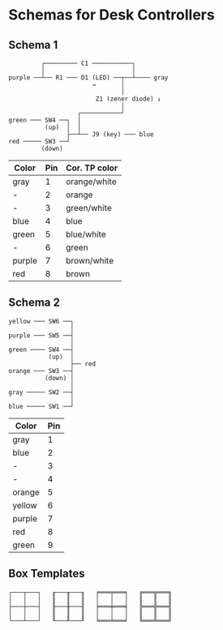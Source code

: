 # Schemas for Desk Controllers

## Schema 1

```
         ┌───────── C1 ───────────┐
         │                        │
purple ──┴── R1 ─── D1 (LED) ──┬──┴──── gray
                       →       │
                               │
                        Z1 (zener diode) ↓
                               │
                   ┌───────────┘
green ─── SW4 ──┐  │
          (up)  │  │
                ├──┴── J9 (key) ─── blue
red ───── SW3 ──┘
         (down)
```

| Color  | Pin | Cor. TP color |
|--------|-----|---------------|
| gray   | 1   | orange/white  |
| -      | 2   | orange        |
| -      | 3   | green/white   |
| blue   | 4   | blue          |
| green  | 5   | blue/white    |
| -      | 6   | green         |
| purple | 7   | brown/white   |
| red    | 8   | brown         |


## Schema 2

```
yellow ─── SW6 ──┐
                 │
purple ─── SW5 ──┤
                 │
green ──── SW4 ──┤
           (up)  │
                 ├── red
orange ─── SW3 ──┤
          (down) │
                 │
gray ───── SW2 ──┤
                 │
blue ───── SW1 ──┘
```

| Color  | Pin |
|--------|-----|
| gray   | 1   |
| blue   | 2   |
| -      | 3   |
| -      | 4   |
| orange | 5   |
| yellow | 6   |
| purple | 7   |
| red    | 8   |
| green  | 9   |


## Box Templates

```
┌───┬───┐   ╓───╥───╖   ╒═══╤═══╕   ╔═══╦═══╗
│   │   │   ║   ║   ║   │   │   │   ║   ║   ║
├───┼───┤   ╟───╫───╢   ╞═══╪═══╡   ╠═══╬═══╣
│   │   │   ║   ║   ║   │   │   │   ║   ║   ║
└───┴───┘   ╙───╨───╜   ╘═══╧═══╛   ╚═══╩═══╝
```

